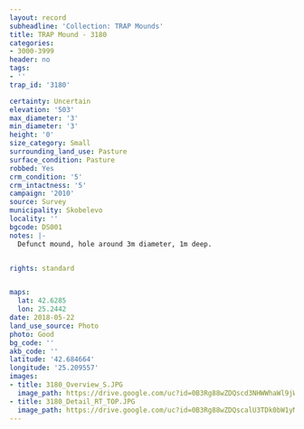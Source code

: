 ```yaml
---
layout: record
subheadline: 'Collection: TRAP Mounds'
title: TRAP Mound - 3180
categories:
- 3000-3999
header: no
tags:
- ''
trap_id: '3180'

certainty: Uncertain
elevation: '503'
max_diameter: '3'
min_diameter: '3'
height: '0'
size_category: Small
surrounding_land_use: Pasture
surface_condition: Pasture
robbed: Yes
crm_condition: '5'
crm_intactness: '5'
campaign: '2010'
source: Survey
municipality: Skobelevo
locality: ''
bgcode: DS001
notes: |-
  Defunct mound, hole around 3m diameter, 1m deep.


rights: standard


maps:
  lat: 42.6285
  lon: 25.2442
date: 2018-05-22
land_use_source: Photo
photo: Good
bg_code: ''
akb_code: ''
latitude: '42.684664'
longitude: '25.209557'
images:
- title: 3180_Overview_S.JPG
  image_path: https://drive.google.com/uc?id=0B3Rg88wZDQscd3NHWWhaWl9jWVE
- title: 3180_Detail_RT_TOP.JPG
  image_path: https://drive.google.com/uc?id=0B3Rg88wZDQscalU3TDk0bW1yMVk
---
```

